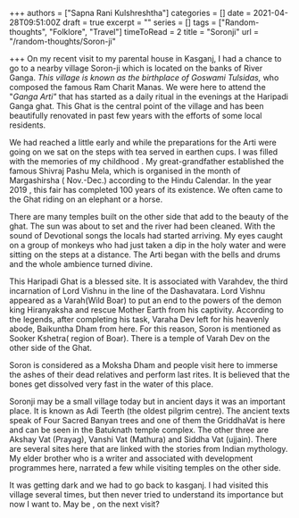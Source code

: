 +++
authors = ["Sapna Rani Kulshreshtha"]
categories = []
date = 2021-04-28T09:51:00Z
draft = true
excerpt = ""
series = []
tags = ["Random-thoughts", "Folklore", "Travel"]
timeToRead = 2
title = "Soronji"
url = "/random-thoughts/Soron-ji"

+++
On my recent visit to my parental house in Kasganj, I had a chance to go to a nearby village Soron-ji which is located on the banks of River Ganga. _This village is known as the birthplace of Goswami Tulsidas,_ who composed the famous Ram Charit Manas. We were here to attend the "_Ganga Arti"_ that has started as a daily ritual in the evenings at the Haripadi Ganga ghat. This Ghat is the central point of the village and has been beautifully renovated in past few years with the efforts of some local residents.

We had reached a little early and while the preparations for the Arti were going on we sat on the steps with tea served in earthen cups. I was filled with the memories of my childhood . My great-grandfather established the famous Shivraj Pashu Mela, which is organised in the month of Margashirsha ( Nov.-Dec.) according to the Hindu Calendar. In the year 2019 , this fair has completed 100 years of its existence. We often came to the Ghat riding on an elephant or a horse.

There are many temples built on the other side that add to the beauty of the ghat. The sun was about to set and the river had been cleaned. With the sound of Devotional songs the locals had started arriving. My eyes caught on a group of monkeys who had just taken a dip in the holy water and were sitting on the steps at a distance. The Arti began with the bells and drums and the whole ambience turned divine.

This Haripadi Ghat is a blessed site. It is associated with Varahdev, the third incarnation of Lord Vishnu in the line of the Dashavatara. Lord Vishnu appeared as a Varah(Wild Boar) to put an end to the powers of the demon king Hiranyaksha and rescue Mother Earth from his captivity. According to the legends, after completing his task, Varaha Dev left for his heavenly abode, Baikuntha Dham from here. For this reason, Soron is mentioned as Sooker Kshetra( region of Boar). There is a temple of Varah Dev on the other side of the Ghat.

Soron is considered as a Moksha Dham and people visit here to immerse the ashes of their dead relatives and perform last rites. It is believed that the bones get dissolved very fast in the water of this place.

Soronji  may be a small village today but in ancient days it was an important place. It is known as Adi Teerth (the oldest pilgrim centre). The ancient texts speak of Four Sacred Banyan trees and one of them the GriddhaVat is here and can be seen in the Batuknath temple complex. The other three are Akshay Vat (Prayag), Vanshi Vat (Mathura) and Siddha Vat (ujjain). There are several sites here that are linked with the stories from Indian mythology. My elder brother who is  a writer and associated with development programmes here, narrated a few while visiting temples on the other side.

It was getting dark and we had to go back to kasganj. I had visited this village several times, but then never tried to understand its importance but now I want to. May be , on the next visit?